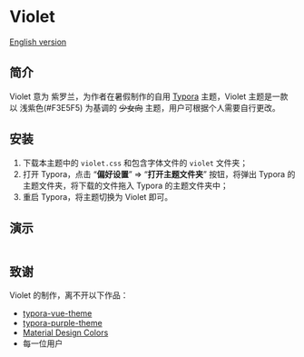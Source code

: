 # Violet

[English version](README.md)

## 简介

Violet 意为 紫罗兰，为作者在暑假制作的自用 [Typora](https://typoraio.cn/) 主题，Violet 主题是一款以 浅紫色(#F3E5F5) 为基调的 ~~少女向~~ 主题，用户可根据个人需要自行更改。

## 安装

1. 下载本主题中的 `violet.css` 和包含字体文件的 `violet` 文件夹；
2. 打开 Typora，点击 “**偏好设置**” => “**打开主题文件夹**” 按钮，将弹出 Typora 的主题文件夹，将下载的文件拖入 Typora 的主题文件夹中；
3. 重启 Typora，将主题切换为 Violet 即可。

## 演示

![]()

## 致谢

Violet 的制作，离不开以下作品：

- [typora-vue-theme](https://github.com/blinkfox/typora-vue-theme)
- [typora-purple-theme](https://github.com/hliu202/typora-purple-theme)
- [Material Design Colors](https://materialui.co/colors/)
- 每一位用户
